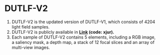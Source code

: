 # DUTLF-V2
1. DUTLF-V2 is the updated version of DUTLF-V1, which consists of 4204 light field samples.
2. DUTLF-V2 is publicly available in **[Link](https://pan.baidu.com/s/1GPzO0n1ZsJXEzQ8bkuoYsA) (code: xjur).** 
2. Each sample of DUTLF-V2 contains 5 elements, including a RGB image, a saliency mask, a depth map, a stack of 12 focal slices and an array of multi-view images.
